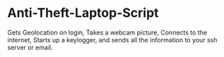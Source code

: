 # Anti-Theft-Laptop-Script
Gets Geolocation on login, Takes a webcam picture, Connects to the internet, Starts up a keylogger, and sends all the information to your ssh server or email.

